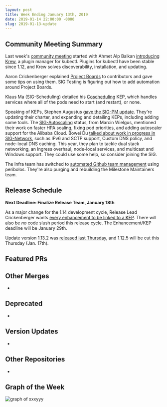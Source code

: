 ```yaml
---
layout: post
title: Week Ending January 13th, 2019
date: 2019-01-14 22:00:00 -0000
slug: 2019-01-13-update
---
```


## Community Meeting Summary

Last week's [community meeting](http://bit.ly/k8scommunity) started with Ahmet Alp Balkan [introducing Krew](https://docs.google.com/presentation/d/1TTSdInmHbchyAK6lzkVQCUpQNDJcxe6SZGEB5IfRq10/edit#slide=id.p), a plugin manager for kubectl.  Plugins for kubectl have been stable since 1.12, and Krew solves discoverability, installation, and updating.

Aaron Crickenberger explained [Project Boards](https://help.github.com/articles/about-project-boards/) to contributors and gave some tips on using them. SIG Testing is figuring out how to add automation around Project Boards.

Klaus Ma (SIG-Scheduling) detailed his [Coscheduling](https://github.com/kubernetes/enhancements/blob/master/keps/sig-scheduling/34-20180703-coscheduling.md) KEP, which handles services where all of the pods need to start (and restart), or none.

Speaking of KEPs, Stephen Augustus [gave the SIG-PM update](https://docs.google.com/presentation/d/1IcrTbZCGlZGZKnBO6srYqPZiwGrDdUnacm7OlF5GM1o/edit?usp=sharing).  They're updating their charter, and expanding and detailing KEPs, including adding some tools. The [SIG-Autoscaling](https://github.com/kubernetes/community/tree/master/sig-autoscaling) status, from Marcin Wielgus, mentioned their work on faster HPA scaling, fixing pod priorities, and adding autoscaler support for the Alibaba Cloud. Bowei Du [talked about work in progress in SIG-Network](https://docs.google.com/presentation/d/13l5gb7MtieQkkMwUGAV5mxip_mGmgvI-_b41WLOhShg/edit), such as IPv6 and SCTP support, Custom DNS policy, and node-local DNS caching.  This year, they plan to tackle dual stack networking, an Ingress overhaul, node-local services, and multicast and Windows support.  They could use some help, so consider joining the SIG.

The Infra team has switched to [automated Github team management](https://groups.google.com/forum/#!topic/kubernetes-dev/dwHkzW6QyTU) using peribolos.  They're also purging and rebuilding the Milestone Maintainers team.

## Release Schedule

**Next Deadline: Finalize Release Team, January 18th**

As a major change for the 1.14 development cycle, Release Lead Crickenberger wants [every enhancement to be linked to a KEP](https://docs.google.com/document/d/1BlmHq5uPyBUDlppYqAAzslVbAO8hilgjqZUTaNXUhKM/edit#).  There will also be *no* code slush period this release cycle.  The Enhancement/KEP deadline will be January 29th.

Update version 1.13.2 was [released last Thursday](https://github.com/kubernetes/kubernetes/releases/tag/v1.13.2), and 1.12.5 will be cut this Thursday (Jan. 17th).


## Featured PRs


## Other Merges

*

## Deprecated

*

## Version Updates

*

## Other Repositories

*

## Graph of the Week

![graph of xxxyyy](/2018/images/some-graph.png)
